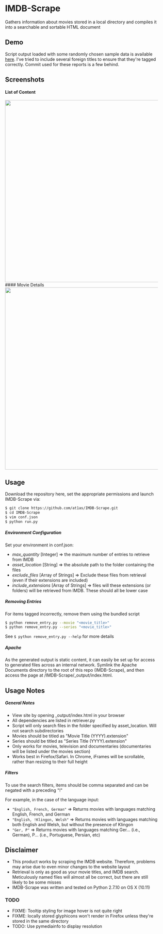 # IMDB-Scrape

Gathers information about movies stored in a local directory and compiles it into a searchable and sortable HTML document

## Demo

Script output loaded with some randomly chosen sample data is available [here](http://www.jasonwillems.com/sites/mediadatabase/output/). I've tried to include several foreign titles to ensure that they're tagged correctly. Commit used for these reports is a few behind.

## Screenshots

#### List of Content
<img src="http://at1as.github.io/github_repo_assets/imdb-scrape.jpg" width="600px">
#### Movie Details
<img src="http://at1as.github.io/github_repo_assets/imdb-scrape2.jpg" width="600px">


## Usage

Download the repository here, set the appropriate permissions and launch IMDB-Scrape via:
```bash
$ git clone https://github.com/at1as/IMDB-Scrape.git
$ cd IMDB-Scrape
$ vim conf.json
$ python run.py
```

##### Environment Configuration

Set your environment in conf.json:
* *max_quantity* [Integer] => the maximum number of entries to retrieve from IMDB
* *asset_location* [String] => the absolute path to the folder containing the files
* *exclude_files* [Array of Strings] => Exclude these files from retrieval (even if their extensions are included)
* *include_extensions* [Array of Strings] => files will these extensions (or folders) will be retrieved from IMDB. These should all be lower case

##### Removing Entries

For items tagged incorrectly, remove them using the bundled script
```bash
$ python remove_entry.py --movie "<movie_title>"
$ python remove_entry.py --series "<movie_title>"
```
See `$ python remove_entry.py --help` for more details

##### Apache

As the generated output is static content, it can easily be set up for access to generated files across an internal network. Symlink the Apache Documents directory to the root of this repo (IMDB-Scrape), and then access the page at <ip>/IMDB-Scrape/_output/index.html. 


## Usage Notes

##### General Notes

* View site by opening \_output/index.html in your browser
* All dependencies are listed in retriever.py
* Script will only search files in the folder specified by asset_location. Will not search subdirectories
* Movies should be titled as "Movie Title (YYYY).extension"
* Series should be titled as "Series Title (YYYY).extension"
* Only works for movies, television and documentaries (documentaries will be listed under the movies section)
* Works best in Firefox/Safari. In Chrome, iFrames will be scrollable, rather than resizing to their full height

##### Filters

To use the search filters, items should be comma separated and can be negated with a preceding "!"

For example, in the case of the language input:

* `"English, French, German"` => Returns movies with languages matching English, French, and German
* `"English, !Klingon, Welsh"` => Returns movies with languages matching both English and Welsh, but without the presence of Klingon
* `"Ger, P"` => Returns movies with languages matching Ger... (i.e., German), P... (i.e., Portuguese, Persian, etc)


## Disclaimer
 
* This product works by scraping the IMDB website. Therefore, problems may arise due to even minor changes to the website layout
* Retrieval is only as good as your movie titles, and IMDB search. Meticulously named files will almost all be correct, but there are still likely to be some misses
* IMDB-Scrape was written and tested on Python 2.7.10 on OS X (10.11)

### TODO

* FIXME: Tooltip styling for image hover is not quite right
* FIXME: locally stored glyphicons won't render in Firefox unless they're stored in the same directory
* TODO: Use pymediainfo to display resolution
